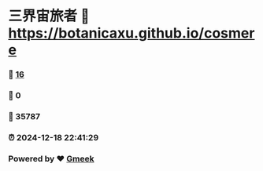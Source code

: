 # 三界宙旅者 :link: https://botanicaxu.github.io/cosmere 
### :page_facing_up: [16](https://botanicaxu.github.io/cosmere/tag.html) 
### :speech_balloon: 0 
### :hibiscus: 35787 
### :alarm_clock: 2024-12-18 22:41:29 
### Powered by :heart: [Gmeek](https://github.com/Meekdai/Gmeek)
